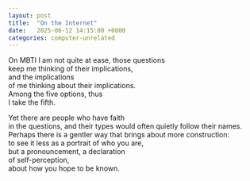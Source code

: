 ```yaml
---
layout: post
title:  "On the Internet"
date:   2025-06-12 14:15:00 +0800
categories: computer-unrelated
---
```


On MBTI I am not quite at ease, those questions  
keep me thinking of their implications,  
and the implications  
of me thinking about their implications.  
Among the five options, thus  
I take the fifth.  
  
Yet there are people who have faith  
in the questions, and their types would often quietly follow their names.  
Perhaps there is a gentler way that brings about more construction:  
to see it less as a portrait of who you are,  
but a pronouncement, a declaration  
of self-perception,  
about how you hope to be known.  